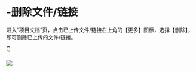 # -删除文件/链接

进入“项目文档”页，点击已上传文件/链接右上角的【更多】图标，选择【删除】，即可删除已上传的文件/链接。

👇

![](https://images-cdn.shimo.im/oPaOlz9YjCsW2KWr/31.gif)

